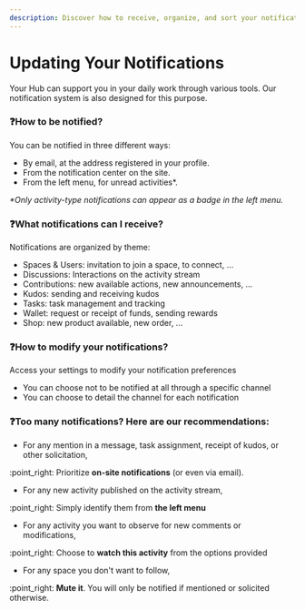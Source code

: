 ```yaml
---
description: Discover how to receive, organize, and sort your notifications
---
```


# Updating Your Notifications

Your Hub can support you in your daily work through various tools. Our notification system is also designed for this purpose.

### :question:How to be notified?

You can be notified in three different ways:

- By email, at the address registered in your profile.
- From the notification center on the site.
- From the left menu, for unread activities\*.

_\*Only activity-type notifications can appear as a badge in the left menu._

### :question:What notifications can I receive?

Notifications are organized by theme:

- Spaces & Users: invitation to join a space, to connect, ...
- Discussions: Interactions on the activity stream
- Contributions: new available actions, new announcements, ...
- Kudos: sending and receiving kudos
- Tasks: task management and tracking
- Wallet: request or receipt of funds, sending rewards
- Shop: new product available, new order, ...

### :question:How to modify your notifications?

Access your settings to modify your notification preferences

- You can choose not to be notified at all through a specific channel
- You can choose to detail the channel for each notification

### :question:Too many notifications? Here are our recommendations:

- For any mention in a message, task assignment, receipt of kudos, or other solicitation,

:point\_right: Prioritize **on-site notifications** (or even via email).

- For any new activity published on the activity stream,

:point\_right: Simply identify them from **the left menu**

- For any activity you want to observe for new comments or modifications,

:point\_right: Choose to **watch this activity** from the options provided

- For any space you don't want to follow,

:point\_right: **Mute it**. You will only be notified if mentioned or solicited otherwise.
